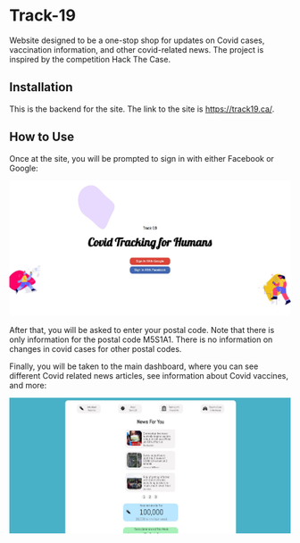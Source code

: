 # Track-19
Website designed to be a one-stop shop for updates on Covid cases, vaccination information, and other covid-related news. The project is inspired by the competition Hack The Case. 

## Installation
This is the backend for the site. The link to the site is https://track19.ca/.

## How to Use
Once at the site, you will be prompted to sign in with either Facebook or Google: 

![signin](images/SignIn.JPG)

After that, you will be asked to enter your postal code. Note that there is only information for the postal code M5S1A1. There is no information on changes in covid cases for other postal codes.

Finally, you will be taken to the main dashboard, where you can see different Covid related news articles, see information about Covid vaccines, and more:

![main page](images/Dashboard.JPG)
